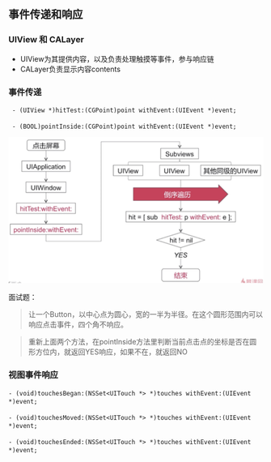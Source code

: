 ## 事件传递和响应

### UIView 和 CALayer

* UIView为其提供内容，以及负责处理触摸等事件，参与响应链
* CALayer负责显示内容contents

### 事件传递

     - (UIView *)hitTest:(CGPoint)point withEvent:(UIEvent *)event;

     - (BOOL)pointInside:(CGPoint)point withEvent:(UIEvent *)event;

![3](images/3.png)

面试题：
>让一个Button，以中心点为圆心，宽的一半为半径。在这个圆形范围内可以响应点击事件，四个角不响应。

>重新上面两个方法，在pointInside方法里判断当前点击点的坐标是否在圆形方位内，就返回YES响应，如果不在，就返回NO

### 视图事件响应

    - (void)touchesBegan:(NSSet<UITouch *> *)touches withEvent:(UIEvent *)event;

    - (void)touchesMoved:(NSSet<UITouch *> *)touches withEvent:(UIEvent *)event;

    - (void)touchesEnded:(NSSet<UITouch *> *)touches withEvent:(UIEvent *)event;

